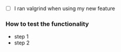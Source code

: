 <!--- Make sure to read CONTRIBUTING.md -->
<!--- It mentions the rules to follow and helpful tools -->

<!-- For completed items, change [ ] to [x]. -->
- [ ] I ran valgrind when using my new feature

### How to test the functionality
* step 1
* step 2
